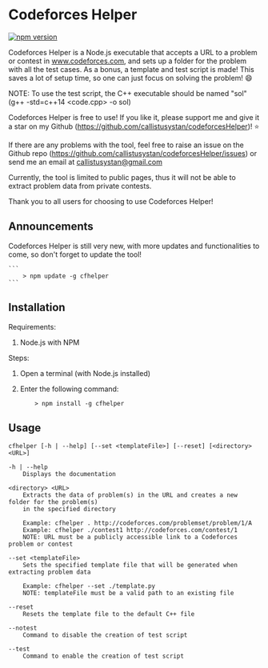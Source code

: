 # Codeforces Helper

[![npm version](https://badge.fury.io/js/cfhelper.svg)](https://badge.fury.io/js/cfhelper)

Codeforces Helper is a Node.js executable that accepts a URL to a problem or contest in www.codeforces.com, and sets up a folder for the problem with all the test cases. As a bonus, a template and test script is made! This saves a lot of setup time, so one can just focus on solving the problem! :smile:

NOTE: To use the test script, the C++ executable should be named "sol" (g++ -std=c++14 <code.cpp> -o sol)

Codeforces Helper is free to use! If you like it, please support me and give it a star on my Github (https://github.com/callistusystan/codeforcesHelper)! :star:

If there are any problems with the tool, feel free to raise an issue on the Github repo (https://github.com/callistusystan/codeforcesHelper/issues) or send me an email at callistusystan@gmail.com

Currently, the tool is limited to public pages, thus it will not be able to extract problem data from private contests.

Thank you to all users for choosing to use Codeforces Helper!

## Announcements ##

Codeforces Helper is still very new, with more updates and functionalities to come, so don't forget to update the tool!

	```
		> npm update -g cfhelper
	```

## Installation ##

Requirements:

1. Node.js with NPM

Steps:

1. Open a terminal (with Node.js installed)
2. Enter the following command:

	```
		> npm install -g cfhelper
	```

## Usage ##

	cfhelper [-h | --help] [--set <templateFile>] [--reset] [<directory> <URL>]

 	-h | --help
		Displays the documentation

	<directory> <URL>
		Extracts the data of problem(s) in the URL and creates a new folder for the problem(s)
		in the specified directory

		Example: cfhelper . http://codeforces.com/problemset/problem/1/A
		Example: cfhelper ./contest1 http://codeforces.com/contest/1
		NOTE: URL must be a publicly accessible link to a Codeforces problem or contest

	--set <templateFile>
		Sets the specified template file that will be generated when extracting problem data

		Example: cfhelper --set ./template.py
		NOTE: templateFile must be a valid path to an existing file

	--reset
		Resets the template file to the default C++ file

	--notest
		Command to disable the creation of test script

	--test
		Command to enable the creation of test script
